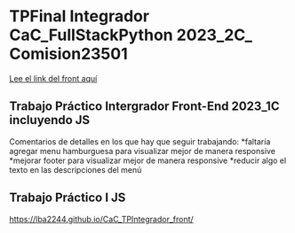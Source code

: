 # TPFinal Integrador CaC_FullStackPython 2023_2C_ Comision23501

[Lee el link del front aquí](https://clever-pasca-b4696a.netlify.app/)
## Trabajo Práctico Intergrador Front-End 2023_1C incluyendo JS 

Comentarios de detalles en los que hay que seguir trabajando:
*faltaría agregar menu hamburguesa para visualizar mejor de manera responsive
*mejorar footer para visualizar mejor de manera responsive
*reducir algo el texto en las descripciones del menú

 ## Trabajo Práctico I JS 
  https://lba2244.github.io/CaC_TPIntegrador_front/
